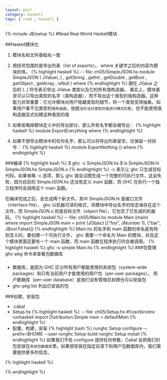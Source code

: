 ```yaml
---
layout: post 
category: haskell 
tags: [ read , haskell ]
---
```

{% include JB/setup %}
#Read Real World Haskell模块

##Haskell模块化

1. 模块名和文件基础名一致
2. 用括号包围的是导出列表（list of exports）。 where 关键字之后的内容为模块的体。 
{% highlight haskell %}
-- file: ch05/SimpleJSON.hs
module SimpleJSON
    (
        JValue(..)
    ,   getString
    ,   getInt
    ,   getDouble
    ,   getBool
    ,   getObject
    ,   getArray
    ,   isNull
    ) where
{% endhighlight %}
跟在 JValue 之后的 (..) 符号表示导出 JValue 类型以及它的所有值构造器。
事实上，模块甚至可以只导出类型的名字（类构造器），而不导出这个类型的值构造器。这种能力非常重要：它允许模块对用户隐藏类型的细节，将一个类型变得抽象。如果用户看不见类型的`值构造器`，他就`没办法对类型的值进行模式匹配`，也不能使用值构造器显式创建这种类型的值

3. 如果省略掉模块定义中的导出部分，那么所有名字都会被导出：
{% highlight haskell %}
module ExportEverything where
{% endhighlight %}

4. 如果不想导出模块中的任何名字，那么可以将导出列表留空，仅保留一对括号：
{% highlight haskell %}
module ExportNothing () where
{% endhighlight %}

###编译
{% highlight bash %}
$ ghc -c SimpleJSON.hs
$ ls
SimpleJSON.hi  SimpleJSON.hs  SimpleJSON.o
{% endhighlight %}
-c 表示让 ghc 只生成目标代码。如果省略 -c 选项，那么 ghc 就会试图生成一个完整的可执行文件，这会失败，因为目前的 SimpleJSON.hs 还没有定义 main 函数，而 GHC 在执行一个独立程序时会调用这个 main 函数。

在编译完成之后，会生成两个新文件。其中 SimpleJSON.hi 是接口文件（interface file）， ghc 以机器可读的格式，将模块中导出名字的信息保存在这个文件。而 SimpleJSON.o 则是目标文件（object file），它包含了已生成的机器码。
{% highlight haskell %}
-- file: ch05/Main.hs
module Main (main) where
import SimpleJSON
main = print (JObject [("foo", JNumber 1), ("bar", JBool False)])
{% endhighlight %}
Main.hs 的名字和 main 函数的命名是有特别含义的，要创建一个可执行文件， ghc 需要一个命名为 Main 的模块，并且这个模块里面还要有一个 main 函数，而 main 函数在程序执行时会被调用。
{% highlight haskell %}
ghc -o simple Main.hs
{% endhighlight %}
###包管理
ghc-pkg 命令来查看包数据库
### 
* 数据库，是因为 GHC 区分所有用户都能使用的系统包（system-wide packages）和只有当前用户才能使用的用户包（per-user packages）。 用户数据库（per-user database）是我们没有管理员权限也可以安装包
* ghc-pkg list 列出已安装的包


###创建，安装包
* .cabal
*  Setup.hs
{% highlight haskell %}
-- file: ch05/Setup.hs
#!/usr/bin/env runhaskell
import Distribution.Simple
main = defaultMain
{% endhighlight %}
* 配置，构建，安装
{% highlight bash %}
runghc Setup configure --prefix=$HOME --user
runghc Setup build
runghc Setup install
{% endhighlight %}
如果我们不给 configure 提供任何参数，Cabal 会把我们的包安装在`系统包数据库`里。如果想安装在指定目录下和用户包数据库内，我们需要提供更多的信息。

{% highlight haskell %}

{% endhighlight %}

